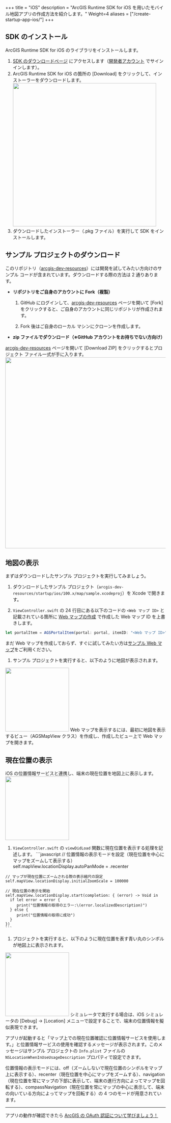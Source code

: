 +++
title = "iOS"
description = "ArcGIS Runtime SDK for iOS を用いたモバイル地図アプリの作成方法を紹介します。"
Weight=4
aliases = ["/create-startup-app-ios/"]
+++

## SDK のインストール
ArcGIS Runtime SDK for iOS のライブラリをインストールします。

  1. [SDK のダウンロードページ](https://developers.arcgis.com/downloads) にアクセスします（[開発者アカウント](../get-dev-account) でサインインします）。　　
  1. ArcGIS Runtime SDK for iOS の箇所の [Download] をクリックして、インストーラーをダウンロードします。
 <img src="https://apps.esrij.com/arcgis-dev/guide/img/startup-ios100.0/sdk-download.png" width="450px">　　
 1. ダウンロードしたインストーラー（.pkg ファイル）を実行して SDK をインストールします。

## サンプル プロジェクトのダウンロード
このリポジトリ（[arcgis-dev-resources](https://github.com/EsriJapan/arcgis-dev-resources)）には開発を試してみたい方向けのサンプル コードが含まれています。ダウンロードする際の方法は 2 通りあります。

* __リポジトリをご自身のアカウントに Fork（複製）__

  1. GitHub にログインして、[arcgis-dev-resources](https://github.com/EsriJapan/arcgis-dev-resources) ページを開いて [Fork] をクリックすると、ご自身のアカウントに同じリポジトリが作成されます。

  1. Fork 後はご自身のローカル マシンにクローンを作成します。

* __zip ファイルでダウンロード（※GitHub アカウントをお持ちでない方向け）__

 [arcgis-dev-resources](https://github.com/EsriJapan/arcgis-dev-resources) ページを開いて [Download ZIP] をクリックするとプロジェクト ファイル一式が手に入ります。
 <img src="https://apps.esrij.com/arcgis-dev/guide/img/startup-ios100.0/sample-download.png" width="600px">

## 地図の表示
まずはダウンロードしたサンプル プロジェクトを実行してみましょう。

  1. ダウンロードしたサンプル プロジェクト（`arcgis-dev-resources/startup/ios/100.x/map/sample.xcodeproj`）を Xcode で開きます。

  1. `ViewController.swift` の 24 行目にある以下のコードの `<Web マップ ID>` と記載されている箇所に [Web マップの作成](../../create-map/create-webmap/) で作成した Web マップ ID を上書きします。
  ```javascript
  let portalItem = AGSPortalItem(portal: portal, itemID: "<Web マップ ID>")
  ```
  まだ Web マップを作成しておらず、すぐに試してみたい方は[サンプル Web マップ](https://www.arcgis.com/home/item.html?id=d3ffea931f4a455f9c3b6c2102e66eda)をご利用ください。　　

  1. サンプル プロジェクトを実行すると、以下のように地図が表示されます。
 <img src="https://apps.esrij.com/arcgis-dev/guide/img/startup-ios100.0/map-app.png" width="200px">
 Web マップを表示するには、最初に地図を表示するビュー（AGSMapView クラス）を作成し、作成したビュー上で Web マップを開きます。

## 現在位置の表示
iOS の位置情報サービスと連携し、端末の現在位置を地図上に表示します。
<img src="https://apps.esrij.com/arcgis-dev/guide/img/startup-ios100.0/location-app.png" width="200px">

  1. `ViewController.swift` の `viewDidLoad` 関数に現在位置を表示する処理を記述します。
    ```javascript
    // 位置情報の表示モードを設定（現在位置を中心にマップをズームして表示する）
    self.mapView.locationDisplay.autoPanMode = .recenter

    // マップが現在位置にズームされる際の表示縮尺の設定
    self.mapView.locationDisplay.initialZoomScale = 100000

    // 現在位置の表示を開始
    self.mapView.locationDisplay.start(completion: { (error) -> Void in
      if let error = error {
         print("位置情報の取得のエラー:\(error.localizedDescription)")
      } else {
         print("位置情報の取得に成功")
      }
    })
    ```

  1. プロジェクトを実行すると、以下のように現在位置を表す青い丸のシンボルが地図上に表示されます。

 <img src="https://apps.esrij.com/arcgis-dev/guide/img/startup-ios100.0/location-app.gif" width="200px">
 シミュレータで実行する場合は、iOS シミュレータの [Debug] → [Location] メニューで設定することで、端末の位置情報を擬似表現できます。

 アプリが起動すると「マップ上での現在位置確認に位置情報サービスを使用します。」と位置情報サービスの使用を確認するメッセージが表示されます。このメッセージはサンプル プロジェクトの `Info.plist` ファイルの `NSLocationWhenInUseUsageDescription` プロパティで設定できます。
 
 位置情報の表示モードには、off（ズームしないで現在位置のシンボルをマップ上に表示する）、recenter（現在位置を中心にマップをズームする）、navigation（現在位置を常にマップの下部に表示して、端末の進行方向によってマップを回転する）、compassNavigation（現在位置を常にマップの中心に表示して、端末の向いている方向によってマップを回転する）の 4 つのモードが用意されています。
 
 ---

アプリの動作が確認できたら [ArcGIS の OAuth 認証について学びましょう！](../../authentication)
